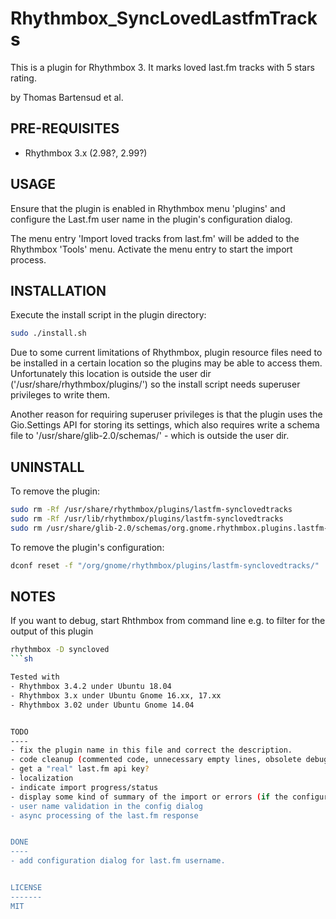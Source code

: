 Rhythmbox_SyncLovedLastfmTracks
================================

This is a plugin for Rhythmbox 3. It marks loved last.fm tracks with 5 stars rating.

by Thomas Bartensud et al.


PRE-REQUISITES
--------------
- Rhythmbox 3.x (2.98?, 2.99?)


USAGE
--------------
Ensure that the plugin is enabled in Rhythmbox menu 'plugins' and configure the Last.fm user name in the plugin's configuration dialog.

The menu entry 'Import loved tracks from last.fm' will be added to the Rhythmbox 'Tools' menu. Activate the menu entry to start the import process.




INSTALLATION
--------------
Execute the install script in the plugin directory:
```sh
sudo ./install.sh
```

Due to some current limitations of Rhythmbox, plugin resource files need to be installed in a certain location so the plugins may be able to access them. Unfortunately this location is outside the user dir ('/usr/share/rhythmbox/plugins/') so the install script needs superuser privileges to write them.  

Another reason for requiring superuser privileges is that the plugin uses the Gio.Settings API for storing its settings, which also requires write a schema file to '/usr/share/glib-2.0/schemas/' - which is outside the user dir.

UNINSTALL
---------
To remove the plugin:
```sh
sudo rm -Rf /usr/share/rhythmbox/plugins/lastfm-synclovedtracks
sudo rm -Rf /usr/lib/rhythmbox/plugins/lastfm-synclovedtracks
sudo rm /usr/share/glib-2.0/schemas/org.gnome.rhythmbox.plugins.lastfm-synclovedtracks.gschema.xml && sudo glib-compile-schemas /usr/share/glib-2.0/schemas/
```

To remove the plugin's configuration:
```sh
dconf reset -f "/org/gnome/rhythmbox/plugins/lastfm-synclovedtracks/"
```

NOTES
--------------
If you want to debug, start Rhthmbox from command line e.g. to filter for the output of this plugin
```sh
rhythmbox -D syncloved
```sh

Tested with
- Rhythmbox 3.4.2 under Ubuntu 18.04
- Rhythmbox 3.x under Ubuntu Gnome 16.xx, 17.xx
- Rhythmbox 3.02 under Ubuntu Gnome 14.04


TODO
----
- fix the plugin name in this file and correct the description.
- code cleanup (commented code, unnecessary empty lines, obsolete debug statements)
- get a "real" last.fm api key?
- localization
- indicate import progress/status
- display some kind of summary of the import or errors (if the configured user doesn't exist for example)
- user name validation in the config dialog
- async processing of the last.fm response


DONE
----
- add configuration dialog for last.fm username.


LICENSE
-------
MIT
